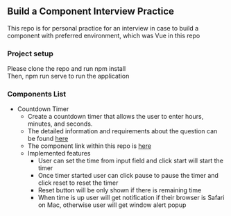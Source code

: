 ## Build a Component Interview Practice

This repo is for personal practice for an interview in case to build a component with preferred environment, which was Vue in this repo

### Project setup

Please clone the repo and run npm install\
Then, npm run serve to run the application

### Components List

-   Countdown Timer
    -   Create a countdown timer that allows the user to enter hours, minutes, and seconds.
    -   The detailed information and requirements about the question can be found [here](https://frontendeval.com/questions/countdown-timer)
    -   The component link within this repo is [here](src/components/CountdownTimer.vue)
    -   Implemented features
        -   User can set the time from input field and click start will start the timer
        -   Once timer started user can click pause to pause the timer and click reset to reset the timer
        -   Reset button will be only shown if there is remaining time
        -   When time is up user will get notification if their browser is Safari on Mac, otherwise user will get window alert popup
